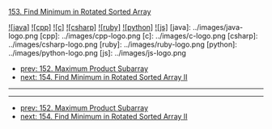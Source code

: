 [153. Find Minimum in Rotated Sorted Array](https://leetcode.com/problems/find-minimum-in-rotated-sorted-array/)

[![java]](../java/153-find-minimum-in-rotated-sorted-array.md)
[![cpp]](../cpp/153-find-minimum-in-rotated-sorted-array.md)
[![c]](../c/153-find-minimum-in-rotated-sorted-array.md)
[![csharp]](../csharp/153-find-minimum-in-rotated-sorted-array.md)
[![ruby]](../ruby/153-find-minimum-in-rotated-sorted-array.md)
[![python]](../python/153-find-minimum-in-rotated-sorted-array.md)
[![js]](../js/153-find-minimum-in-rotated-sorted-array.md)
[java]: ../images/java-logo.png
[cpp]: ../images/cpp-logo.png
[c]: ../images/c-logo.png
[csharp]: ../images/csharp-logo.png
[ruby]: ../images/ruby-logo.png
[python]: ../images/python-logo.png
[js]: ../images/js-logo.png

- [prev: 152. Maximum Product Subarray](152-maximum-product-subarray.md)
- [next: 154. Find Minimum in Rotated Sorted Array II](154-find-minimum-in-rotated-sorted-array-ii.md)

---



---

- [prev: 152. Maximum Product Subarray](152-maximum-product-subarray.md)
- [next: 154. Find Minimum in Rotated Sorted Array II](154-find-minimum-in-rotated-sorted-array-ii.md)
